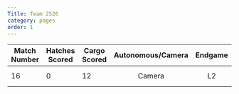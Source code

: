 ```yaml
---
Title: Team 2526
category: pages
order: 1
---
```

Match Number|Hatches Scored|Cargo Scored|Autonomous/Camera|Endgame |Notable Features|
------------|--------------|------------|:---------------:|:------:|----------------|
16          |0             |12          |Camera           |L2      |Grabber Broke   |